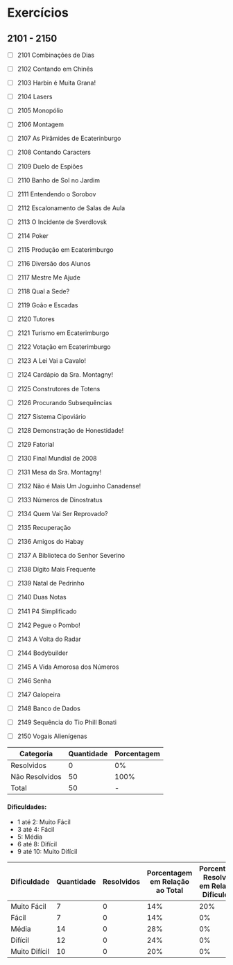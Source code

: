# Exercícios
## 2101 - 2150

- [ ] 2101	Combinações de Dias
- [ ] 2102	Contando em Chinês
- [ ] 2103	Harbin é Muita Grana!
- [ ] 2104	Lasers
- [ ] 2105	Monopólio
- [ ] 2106	Montagem
- [ ] 2107	As Pirâmides de Ecaterinburgo
- [ ] 2108	Contando Caracters
- [ ] 2109	Duelo de Espiões
- [ ] 2110	Banho de Sol no Jardim
- [ ] 2111	Entendendo o Sorobov
- [ ] 2112	Escalonamento de Salas de Aula
- [ ] 2113	O Incidente de Sverdlovsk
- [ ] 2114	Poker
- [ ] 2115	Produção em Ecaterimburgo
- [ ] 2116	Diversão dos Alunos
- [ ] 2117	Mestre Me Ajude
- [ ] 2118	Qual a Sede?
- [ ] 2119	Goão e Escadas
- [ ] 2120	Tutores
- [ ] 2121	Turismo em Ecaterimburgo
- [ ] 2122	Votação em Ecaterimburgo
- [ ] 2123	A Lei Vai a Cavalo!
- [ ] 2124	Cardápio da Sra. Montagny!
- [ ] 2125	Construtores de Totens
- [ ] 2126	Procurando Subsequências
- [ ] 2127	Sistema Cipoviário
- [ ] 2128	Demonstração de Honestidade!
- [ ] 2129	Fatorial
- [ ] 2130	Final Mundial de 2008
- [ ] 2131	Mesa da Sra. Montagny!
- [ ] 2132	Não é Mais Um Joguinho Canadense!
- [ ] 2133	Números de Dinostratus
- [ ] 2134	Quem Vai Ser Reprovado?
- [ ] 2135	Recuperação
- [ ] 2136	Amigos do Habay
- [ ] 2137	A Biblioteca do Senhor Severino
- [ ] 2138	Dígito Mais Frequente
- [ ] 2139	Natal de Pedrinho
- [ ] 2140	Duas Notas
- [ ] 2141	P4 Simplificado
- [ ] 2142	Pegue o Pombo!
- [ ] 2143	A Volta do Radar
- [ ] 2144	Bodybuilder
- [ ] 2145	A Vida Amorosa dos Números
- [ ] 2146	Senha
- [ ] 2147	Galopeira
- [ ] 2148	Banco de Dados
- [ ] 2149	Sequência do Tio Phill Bonati
- [ ] 2150	Vogais Alienígenas



| Categoria  | Quantidade | Porcentagem |
| ------------- | ------------- | ------------- |
| Resolvidos | 0 | 0% |
| Não Resolvidos  | 50 | 100% |
| Total  | 50 | - |

#### Dificuldades:
- 1 até 2: Muito Fácil
- 3 até 4: Fácil
- 5: Média
- 6 até 8: Difícil
- 9 até 10: Muito Difícil

| Dificuldade | Quantidade | Resolvidos | Porcentagem em Relação ao Total | Porcentagem Resolvidos em Relação à Dificuldade|
| ------------- | ------------- | ------------- | ------------- | ------------- |
| Muito Fácil | 7 | 0 | 14% | 20% |
| Fácil | 7 | 0 | 14% | 0% |
| Média | 14 | 0 | 28% | 0% |
| Difícil | 12 | 0 | 24% | 0% |
| Muito Difícil | 10 | 0 | 20% | 0% |
